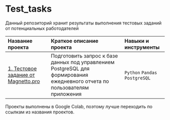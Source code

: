 # Test_tasks

Данный репозиторий хранит результаты выполнения тестовых заданий от потенциальных работодателей

| Название проекта      | Краткое описание проекта               | Навыки и инструменты     |
| :-------------------- | :---------------------|:---------------------------|
| [1. Тестовое задание от Magnetto.pro](https://colab.research.google.com/github/Alexurm/Test_tasks/blob/main/Test_task_from_Magnetto_pro.ipynb) | Подготовить запрос к базе данных под управлением PostgreSQL для формирования ежедневного отчета по пользователям приложения| `Python` `Pandas` `PostgreSQL`|

Проекты выполнены в Google Colab, поэтому лучше переходить по ссылкам из названия проектов.
